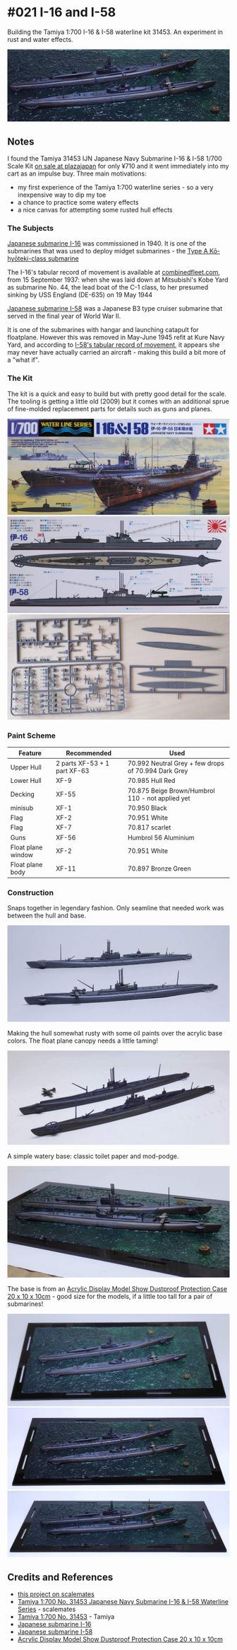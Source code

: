 # #021 I-16 and I-58

Building the Tamiya 1:700 I-16 & I-58 waterline kit 31453. An experiment in rust and water effects.

![Build](./assets/i16i58_build.jpg?raw=true)

## Notes

I found the Tamiya 31453 IJN Japanese Navy Submarine I-16 & I-58 1/700 Scale Kit [on sale at plazajapan](https://www.plazajapan.com/4950344314539/)
for only ¥710 and it went immediately into my cart as an impulse buy. Three main motivations:

* my first experience of the Tamiya 1:700 waterline series - so a very inexpensive way to dip my toe
* a chance to practice some watery effects
* a nice canvas for attempting some rusted hull effects

### The Subjects

[Japanese submarine I-16](https://en.wikipedia.org/wiki/Japanese_submarine_I-16) was commissioned in 1940.
It is one of the submarines that was used to deploy midget submarines - the
[Type A Kō-hyōteki-class submarine](https://en.wikipedia.org/wiki/Type_A_K%C5%8D-hy%C5%8Dteki-class_submarine)

The I-16's tabular record of movement is available at [combinedfleet.com](http://www.combinedfleet.com/I-16.htm),
from 15 September 1937: when she was laid down at Mitsubishi's Kobe Yard as submarine No. 44, the lead boat of the C-1 class, to
her presumed sinking by USS England (DE-635) on 19 May 1944

[Japanese submarine I-58](https://en.wikipedia.org/wiki/Japanese_submarine_I-58_(1943))
was a Japanese B3 type cruiser submarine that served in the final year of World War II.

It is one of the submarines with hangar and launching catapult for floatplane.
However this was removed in May-June 1945 refit at Kure Navy Yard, and
according to [I-58's tabular record of movement](http://www.combinedfleet.com/I-58.htm), it appears
she may never have actually carried an aircraft - making this build a bit more of a "what if".

### The Kit

The kit is a quick and easy to build but with pretty good detail for the scale.
The tooling is getting a little old (2009) but it comes with an additional sprue of fine-molded replacement parts for details such as guns and planes.

![kit_box_front](./assets/kit_box_front.jpg?raw=true)
![kit_box_rear](./assets/kit_box_rear.jpg?raw=true)
![kit_sprues](./assets/kit_sprues.jpg?raw=true)

### Paint Scheme

| Feature    | Recommended | Used |
|------------|-------------|------|
| Upper Hull         | 2 parts XF-53 + 1 part XF-63 | 70.992 Neutral Grey + few drops of 70.994 Dark Grey |
| Lower Hull         | XF-9                 | 70.985 Hull Red
| Decking            | XF-55                | 70.875 Beige Brown/Humbrol 110 - not applied yet |
| minisub            | XF-1                 | 70.950 Black |
| Flag               | XF-2                 | 70.951 White |
| Flag               | XF-7                 | 70.817 scarlet |
| Guns               | XF-56                | Humbrol 56 Aluminium |
| Float plane window | XF-2                 | 70.951 White |
| Float plane body   | XF-11                | 70.897 Bronze Green |

### Construction

Snaps together in legendary fashion. Only seamline that needed work was between the hull and base.

![build_1_initial_assembly](./assets/build_1_initial_assembly.jpg?raw=true)

Making the hull somewhat rusty with some oil paints over the acrylic base colors.
The float plane canopy needs a little taming!

![build_2_basic_paintwork](./assets/build_2_basic_paintwork.jpg?raw=true)

A simple watery base: classic toilet paper and mod-podge.

![build_3_watery_base](./assets/build_3_watery_base.jpg?raw=true)

The base is from an [Acrylic Display Model Show Dustproof Protection Case 20 x 10 x 10cm](https://shopee.sg/-BLESIYA2-Acrylic-Display-Model-Show-Dustproof-Protection-Case-20-x-10-x-10cm-i.140392383.5130344992) - good size for the models, if a little too tall for a pair of submarines!

![build_4](./assets/build_4.jpg?raw=true)
![build_5](./assets/build_5.jpg?raw=true)
![build_6](./assets/build_6.jpg?raw=true)

## Credits and References

* [this project on scalemates](https://www.scalemates.com/profiles/mate.php?id=74137&p=projects&project=104477)
* [Tamiya 1:700 No. 31453 Japanese Navy Submarine I-16 & I-58 Waterline Series](https://www.scalemates.com/kits/tamiya-31453-japanese-navy-submarine-i-16-and-i-58--171127) - scalemates
* [Tamiya 1:700 No. 31453](https://www.tamiya.com/english/products/31453i16_i58/index.htm) - Tamiya
* [Japanese submarine I-16](https://en.wikipedia.org/wiki/Japanese_submarine_I-16)
* [Japanese submarine I-58](https://en.wikipedia.org/wiki/Japanese_submarine_I-58_(1943))
* [Acrylic Display Model Show Dustproof Protection Case 20 x 10 x 10cm](https://shopee.sg/-BLESIYA2-Acrylic-Display-Model-Show-Dustproof-Protection-Case-20-x-10-x-10cm-i.140392383.5130344992)
